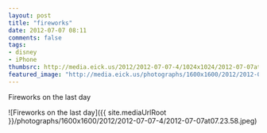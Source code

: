 ```yaml
---
layout: post
title: "fireworks"
date: 2012-07-07 08:11
comments: false
tags: 
- disney
- iPhone
thumbsrc: http://media.eick.us/2012/2012-07-07-4/1024x1024/2012-07-07at07.23.58.jpeg
featured_image: "http://media.eick.us/photographs/1600x1600/2012/2012-07-07-4/2012-07-07at07.23.58.jpeg"
---
```

Fireworks on the last day

![Fireworks on the last day]({{ site.mediaUrlRoot }}/photographs/1600x1600/2012/2012-07-07-4/2012-07-07at07.23.58.jpeg)

